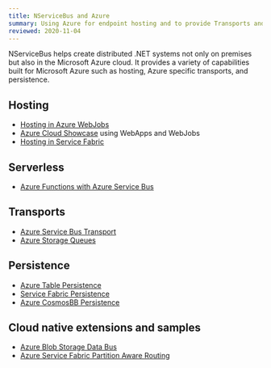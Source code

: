 ```yaml
---
title: NServiceBus and Azure
summary: Using Azure for endpoint hosting and to provide Transports and Persistence
reviewed: 2020-11-04
---
```


NServiceBus helps create distributed .NET systems not only on premises but also in the Microsoft Azure cloud. It provides a variety of capabilities built for Microsoft Azure such as hosting, Azure specific transports, and persistence.

## Hosting

* [Hosting in Azure WebJobs](/samples/azure/webjob-host/)
* [Azure Cloud Showcase](/samples/showcase/cloud-azure/) using WebApps and WebJobs
* [Hosting in Service Fabric](/nservicebus/hosting/service-fabric-hosting/)

## Serverless

* [Azure Functions with Azure Service Bus](/nservicebus/hosting/azure-functions-service-bus/)

## Transports

* [Azure Service Bus Transport](/transports/azure-service-bus/)
* [Azure Storage Queues](/transports/azure-storage-queues/)

## Persistence

* [Azure Table Persistence](/persistence/azure-table/)
* [Service Fabric Persistence](/persistence/service-fabric/)
* [Azure CosmosBB Persistence](/persistence/cosmosdb/)

## Cloud native extensions and samples

* [Azure Blob Storage Data Bus](/samples/databus/blob-storage-databus/)
* [Azure Service Fabric Partition Aware Routing](/samples/azure/azure-service-fabric-routing/)

